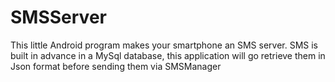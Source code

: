 # SMSServer
This little Android program makes your smartphone an SMS server.
SMS is built in advance in a MySql database, this application will go retrieve them in Json format before sending them via SMSManager

